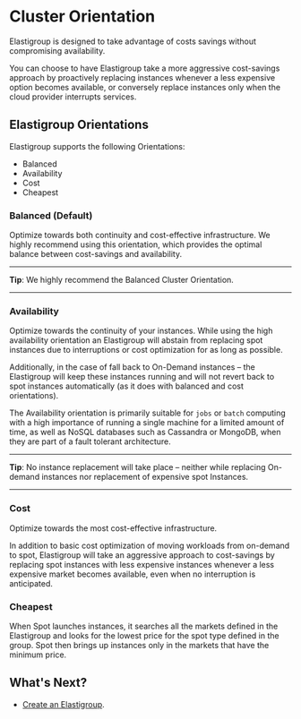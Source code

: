 # Cluster Orientation

Elastigroup is designed to take advantage of costs savings without compromising availability.

You can choose to have Elastigroup take a more aggressive cost-savings approach by proactively replacing instances whenever a less expensive option becomes available, or conversely replace instances only when the cloud provider interrupts services.

## Elastigroup Orientations

Elastigroup supports the following Orientations:

- Balanced
- Availability
- Cost
- Cheapest

### Balanced (Default)

Optimize towards both continuity and cost-effective infrastructure. We highly recommend using this orientation, which provides the optimal balance between cost-savings and availability.

---

**Tip**: We highly recommend the Balanced Cluster Orientation.

---

### Availability

Optimize towards the continuity of your instances. While using the high availability orientation an Elastigroup will abstain from replacing spot instances due to interruptions or cost optimization for as long as possible.

Additionally, in the case of fall back to On-Demand instances – the Elastigroup will keep these instances running and will not revert back to spot instances automatically (as it does with balanced and cost orientations).

The Availability orientation is primarily suitable for `jobs` or `batch` computing with a high importance of running a single machine for a limited amount of time, as well as NoSQL databases such as Cassandra or MongoDB, when they are part of a fault tolerant architecture.

---

**Tip**: No instance replacement will take place – neither while replacing On-demand instances nor replacement of expensive spot Instances.

---

### Cost

Optimize towards the most cost-effective infrastructure.

In addition to basic cost optimization of moving workloads from on-demand to spot, Elastigroup will take an aggressive approach to cost-savings by replacing spot instances with less expensive instances whenever a less expensive market becomes available, even when no interruption is anticipated.

### Cheapest

When Spot launches instances, it searches all the markets defined in the Elastigroup and looks for the lowest price for the spot type defined in the group. Spot then brings up instances only in the markets that have the minimum price.

## What's Next?

- [Create an Elastigroup](elastigroup/getting-started/create-an-elastigroup-for-aws).
